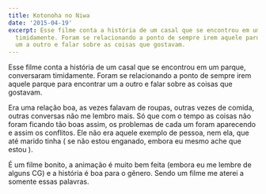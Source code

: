 ```yaml
---
title: Kotonoha no Niwa
date: '2015-04-19'
excerpt: Esse filme conta a história de um casal que se encontrou em um parque, conversaram
  timidamente. Foram se relacionando a ponto de sempre irem aquele parque para encontrar
  um a outro e falar sobre as coisas que gostavam.
---
```




Esse filme conta a história de um casal que se encontrou em um parque,
conversaram timidamente. Foram se relacionando a ponto de sempre irem
aquele parque para encontrar um a outro e falar sobre as coisas que
gostavam.

Era uma relação boa, as vezes falavam de roupas, outras vezes de comida,
outras conversas não me lembro mais. Só que com o tempo as coisas não
foram ficando tão boas assim, os problemas de cada um foram aparecendo e
assim os conflitos. Ele não era aquele exemplo de pessoa, nem ela, que
até marido tinha ( se não estou enganado, embora eu mesmo ache que estou
).

É um filme bonito, a animação é muito bem feita (embora eu me lembre de
alguns CG) e a história é boa para o gênero. Sendo um filme me aterei a
somente essas palavras.


